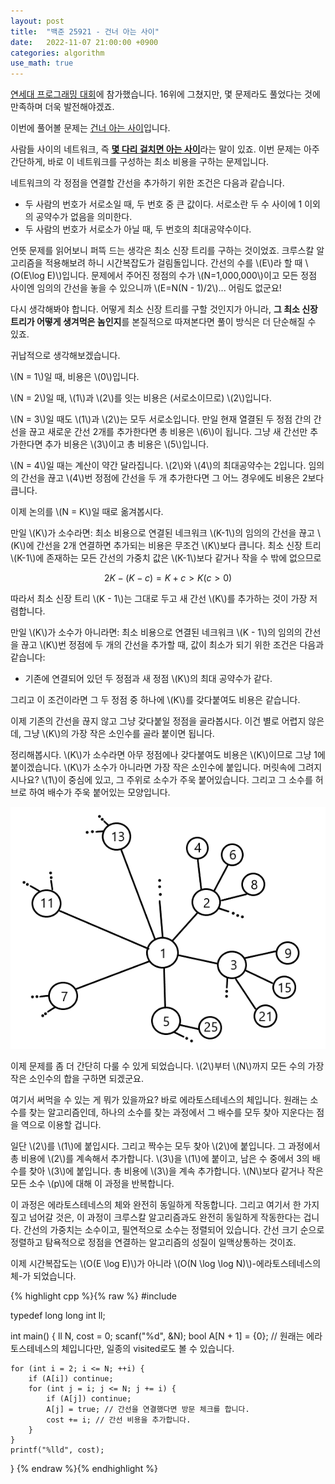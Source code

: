 ```yaml
---
layout: post
title:  "백준 25921 - 건너 아는 사이"
date:   2022-11-07 21:00:00 +0900
categories: algorithm
use_math: true
---
```


[연세대 프로그래밍 대회][contest]에 참가했습니다. 16위에 그쳤지만, 몇 문제라도 풀었다는 것에 만족하며 더욱 발전해야겠죠.

이번에 풀어볼 문제는 [건너 아는 사이][q]입니다.

사람들 사이의 네트워크, 즉 <strong>[몇 다리 걸치면 아는 사이][q2]</strong>라는 말이 있죠. 이번 문제는 아주 간단하게, 바로 이 네트워크를 구성하는 최소 비용을 구하는 문제입니다.

네트워크의 각 정점을 연결할 간선을 추가하기 위한 조건은 다음과 같습니다.

- 두 사람의 번호가 서로소일 때, 두 번호 중 큰 값이다. 서로소란 두 수 사이에 1 이외의 공약수가 없음을 의미한다.
- 두 사람의 번호가 서로소가 아닐 때, 두 번호의 최대공약수이다.

언뜻 문제를 읽어보니 퍼뜩 드는 생각은 최소 신장 트리를 구하는 것이었죠. 크루스칼 알고리즘을 적용해보려 하니 시간복잡도가 걸림돌입니다. 간선의 수를 \\(E\\)라 할 때 \\(O(E\log E)\\)입니다. 문제에서 주어진 정점의 수가 \\(N=1,000,000\\)이고 모든 정점 사이엔 임의의 간선을 놓을 수 있으니까 \\(E=N(N - 1)/2\\)... 어림도 없군요!

다시 생각해봐야 합니다. 어떻게 최소 신장 트리를 구할 것인지가 아니라, <strong>그 최소 신장 트리가 어떻게 생겨먹은 놈인지</strong>를 본질적으로 따져본다면 풀이 방식은 더 단순해질 수 있죠.

귀납적으로 생각해보겠습니다.

\\(N = 1\\)일 때, 비용은 \\(0\\)입니다.

\\(N = 2\\)일 때, \\(1\\)과 \\(2\\)를 잇는 비용은 (서로소이므로) \\(2\\)입니다.

\\(N = 3\\)일 때도 \\(1\\)과 \\(2\\)는 모두 서로소입니다. 만일 현재 열결된 두 정점 간의 간선을 끊고 새로운 간선 2개를 추가한다면 총 비용은 \\(6\\)이 됩니다. 그냥 새 간선만 추가한다면 추가 비용은 \\(3\\)이고 총 비용은 \\(5\\)입니다.

\\(N = 4\\)일 때는 계산이 약간 달라집니다. \\(2\\)와 \\(4\\)의 최대공약수는 2입니다. 임의의 간선을 끊고 \\(4\\)번 정점에 간선을 두 개 추가한다면 그 어느 경우에도 비용은 2보다 큽니다.

이제 논의를 \\(N = K\\)일 때로 옮겨봅시다.

만일 \\(K\\)가 소수라면: 최소 비용으로 연결된 네크워크 \\(K-1\\)의 임의의 간선을 끊고 \\(K\\)에 간선을 2개 연결하면 추가되는 비용은 무조건 \\(K\\)보다 큽니다. 최소 신장 트리 \\(K-1\\)에 존재하는 모든 간선의 가중치 값은 \\(K-1\\)보다 같거나 작을 수 밖에 없으므로

$$ 2K - (K - c) = K + c > K (c > 0) $$

따라서 최소 신장 트리 \\(K - 1\\)는 그대로 두고 새 간선 \\(K\\)를 추가하는 것이 가장 저렴합니다.

만일 \\(K\\)가 소수가 아니라면: 최소 비용으로 연결된 네크워크 \\(K - 1\\)의 임의의 간선을 끊고 \\(K\\)번 정점에 두 개의 간선을 추가할 때, 값이 최소가 되기 위한 조건은 다음과 같습니다:

- 기존에 연결되어 있던 두 정점과 새 정점 \\(K\\)의 최대 공약수가 같다.

그리고 이 조건이라면 그 두 정점 중 하나에 \\(K\\)를 갖다붙여도 비용은 같습니다.

이제 기존의 간선을 끊지 않고 그냥 갖다붙일 정점을 골라봅시다. 이건 별로 어렵지 않은데, 그냥 \\(K\\)의 가장 작은 소인수를 골라 붙이면 됩니다.

정리해봅시다. \\(K\\)가 소수라면 아무 정점에나 갖다붙여도 비용은 \\(K\\)이므로 그냥 1에 붙이겠습니다. \\(K\\)가 소수가 아니라면 가장 작은 소인수에 붙입니다. 머릿속에 그려지시나요? \\(1\\)이 중심에 있고, 그 주위로 소수가 주욱 붙어있습니다. 그리고 그 소수를 허브로 하여 배수가 주욱 붙어있는 모양입니다.

![tree](/assets/images/2022-11-07-q25921/prime_MST.png)

이제 문제를 좀 더 간단히 다룰 수 있게 되었습니다. \\(2\\)부터 \\(N\\)까지 모든 수의 가장 작은 소인수의 합을 구하면 되겠군요.

여기서 써먹을 수 있는 게 뭐가 있을까요? 바로 에라토스테네스의 체입니다. 원래는 소수를 찾는 알고리즘인데, 하나의 소수를 찾는 과정에서 그 배수를 모두 찾아 지운다는 점을 역으로 이용할 겁니다.

일단 \\(2\\)를 \\(1\\)에 붙입시다. 그리고 짝수는 모두 찾아 \\(2\\)에 붙입니다. 그 과정에서 총 비용에 \\(2\\)를 계속해서 추가합니다.
\\(3\\)을 \\(1\\)에 붙이고, 남은 수 중에서 3의 배수를 찾아 \\(3\\)에 붙입니다. 총 비용에 \\(3\\)을 계속 추가합니다.
\\(N\\)보다 같거나 작은 모든 소수 \\(p\\)에 대해 이 과정을 반복합니다.

이 과정은 에라토스테네스의 체와 완전히 동일하게 작동합니다. 그리고 여기서 한 가지 짚고 넘어갈 것은, 이 과정이 크루스칼 알고리즘과도 완전히 동일하게 작동한다는 겁니다. 간선의 가중치는 소수이고, 필연적으로 소수는 정렬되어 있습니다. 간선 크기 순으로 정렬하고 탐욕적으로 정점을 연결하는 알고리즘의 성질이 일맥상통하는 것이죠.

이제 시간복잡도는 \\(O(E \log E)\\)가 아니라 \\(O(N \log \log N)\\)-에라토스테네스의 체-가 되었습니다.

{% highlight cpp %}{% raw %}
#include <cstdio>

typedef long long int ll;

int main() {
	ll N, cost = 0;
	scanf("%d", &N);
	bool A[N + 1] = {0}; // 원래는 에라토스테네스의 체입니다만, 일종의 visited로도 볼 수 있습니다.

	for (int i = 2; i <= N; ++i) {
		if (A[i]) continue;
		for (int j = i; j <= N; j += i) {
			if (A[j]) continue;
			A[j] = true; // 간선을 연결했다면 방문 체크를 합니다.
			cost += i; // 간선 비용을 추가합니다.
		}
	}
	printf("%lld", cost);
}
{% endraw %}{% endhighlight %}

[q]:https://www.acmicpc.net/problem/25921
[q2]:https://www.acmicpc.net/problem/1389
[contest]:https://www.acmicpc.net/contest/view/891
